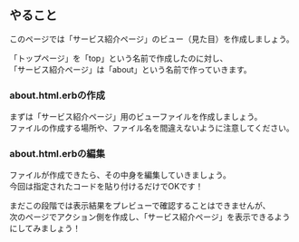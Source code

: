 ## やること
このページでは「サービス紹介ページ」のビュー（見た目）を作成しましょう。

「トップページ」を「top」という名前で作成したのに対し、  
「サービス紹介ページ」は「about」という名前で作っていきます。

### about.html.erbの作成
まずは「サービス紹介ページ」用のビューファイルを作成しましょう。  
ファイルの作成する場所や、ファイル名を間違えないように注意してください。

### about.html.erbの編集
ファイルが作成できたら、その中身を編集していきましょう。  
今回は指定されたコードを貼り付けるだけでOKです！

まだこの段階では表示結果をプレビューで確認することはできませんが、  
次のページでアクション側を作成し、「サービス紹介ページ」を表示できるようにしてみましょう！
